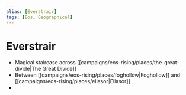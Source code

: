 ```yaml
---
alias: [Everstrair]
tags: [Eos, Geographical]
---
```


# Everstrair

- Magical staircase across [[campaigns/eos-rising/places/the-great-divide|The Great Divide]]
- Between [[campaigns/eos-rising/places/foghollow|Foghollow]] and [[campaigns/eos-rising/places/ellasor|Ellasor]]
- 